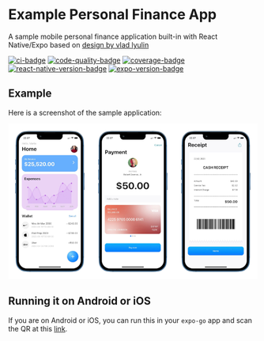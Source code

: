 <!-- -*- mode: markdown -*- -->
<!-- template-checksum: 1b09bf65c5c46ddcc700b051fc28b28636cc8c0a -->
<!-- branch: main -->
# Example Personal Finance App

A sample mobile personal finance application built-in with React Native/Expo based on [design by vlad lyulin](https://www.figma.com/community/file/1011646489060646801)


[![ci-badge](https://img.shields.io/github/actions/workflow/status/astrawan/my-personal-finance/publish.yml?label=CI&logo=GitHub&branch=main)](https://github.com/astrawan/my-personal-finance/actions?query=branch%3Amain)
[![code-quality-badge](https://img.shields.io/codacy/grade/a3b7647e23b84230b2d07a05dcf0f738/main?logo=Codacy)](https://www.codacy.com/gh/astrawan/my-personal-finance/dashboard?utm_source=github.com&amp;utm_medium=referral&amp;utm_content=astrawan/my-personal-finance&amp;utm_campaign=Badge_Grade)
[![coverage-badge](https://img.shields.io/codacy/coverage/a3b7647e23b84230b2d07a05dcf0f738/main?logo=Jest)](https://www.codacy.com/gh/astrawan/my-personal-finance/dashboard?utm_source=github.com&utm_medium=referral&utm_content=astrawan/my-personal-finance&utm_campaign=Badge_Coverage)
[![react-native-version-badge](https://img.shields.io/github/package-json/dependency-version/astrawan/my-personal-finance/react-native?logo=React)](https://www.npmjs.com/package/react-native)
[![expo-version-badge](https://img.shields.io/github/package-json/dependency-version/astrawan/my-personal-finance/expo?logo=Expo)](https://www.npmjs.com/package/expo)

## Example

Here is a screenshot of the sample application:

![Screenshot of App](https://raw.githubusercontent.com/astrawan/my-personal-finance/master/assets/demo.png)

## Running it on Android or iOS

If you are on Android or iOS, you can run this in your `expo-go` app and scan the QR at this [link](https://expo-mobile-apps.vercel.app/apps/QGFzdHJhd2FuL215LXBlcnNvbmFsLWZpbmFuY2U/branches/main).
